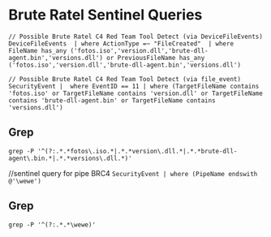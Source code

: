# Brute Ratel Sentinel Queries

`// Possible Brute Ratel C4 Red Team Tool Detect (via DeviceFileEvents)
DeviceFileEvents 
| where ActionType =~ "FileCreated" 
| where FileName has_any ('fotos.iso','version.dll','brute-dll-agent.bin','versions.dll') or PreviousFileName has_any ('fotos.iso','version.dll','brute-dll-agent.bin','versions.dll') `

`// Possible Brute Ratel C4 Red Team Tool Detect (via file_event)
SecurityEvent |  where EventID == 11 | where (TargetFileName contains 'fotos.iso' or TargetFileName contains 'version.dll' or TargetFileName contains 'brute-dll-agent.bin' or TargetFileName contains 'versions.dll')`

## Grep
`grep -P '^(?:.*.*fotos\.iso.*|.*.*version\.dll.*|.*.*brute-dll-agent\.bin.*|.*.*versions\.dll.*)'`

//sentinel query for pipe BRC4
`SecurityEvent | where (PipeName endswith @'\wewe')`


## Grep
`grep -P '^(?:.*.*\wewe)'`
